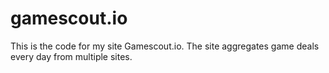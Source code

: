# gamescout.io
This is the code for my site Gamescout.io. The site aggregates game deals every day from multiple sites.
